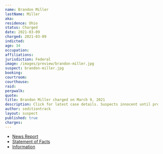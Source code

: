 ```yaml
---
name: Brandon Miller
lastName: Miller
aka:
residence: Ohio
status: Charged
date: 2021-03-09
charged: 2021-03-09
indicted:
age: 34
occupation:
affiliations:
jurisdiction: Federal
image: /images/preview/brandon-miller.jpg
suspect: brandon-miller.jpg
booking:
courtroom:
courthouse:
raid:
perpwalk:
quote:
title: Brandon Miller charged on March 9, 2021
description: Click for latest case details. Suspects innocent until proven guilty.
author: seditiontrack
layout: suspect
published: true
charges:
---
```

- [News Report](https://www.springfieldnewssun.com/crime/2-more-area-residents-charged-in-us-capitol-riot/N6YW6VWHSFA67OMQO5TNR7GFUE/)
- [Statement of Facts](https://extremism.gwu.edu/sites/g/files/zaxdzs2191/f/Stephanie%20Miller%20and%20Brandon%20Miller%20Statement%20of%20Facts.pdf)
- [Information](https://www.justice.gov/usao-dc/case-multi-defendant/file/1383066/download)
